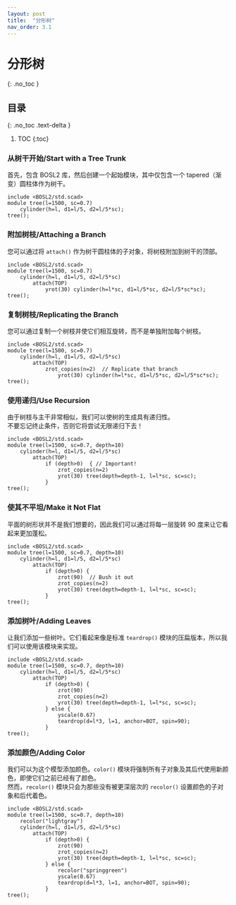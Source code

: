 ```yaml
---
layout: post
title:  "分形树"
nav_order: 3.1
---
```

# 分形树


{: .no_toc }

## 目录
{: .no_toc .text-delta }

1. TOC
{:toc}

### 从树干开始/Start with a Tree Trunk

首先，包含 BOSL2 库，然后创建一个起始模块，其中仅包含一个 tapered（渐变）圆柱体作为树干。

```openscad
include <BOSL2/std.scad>
module tree(l=1500, sc=0.7)
    cylinder(h=l, d1=l/5, d2=l/5*sc);
tree();
```

### 附加树枝/Attaching a Branch

您可以通过将 `attach()` 作为树干圆柱体的子对象，将树枝附加到树干的顶部。

```openscad
include <BOSL2/std.scad>
module tree(l=1500, sc=0.7)
    cylinder(h=l, d1=l/5, d2=l/5*sc)
        attach(TOP)
            yrot(30) cylinder(h=l*sc, d1=l/5*sc, d2=l/5*sc*sc);
tree();
```

### 复制树枝/Replicating the Branch

您可以通过复制一个树枝并使它们相互旋转，而不是单独附加每个树枝。

```openscad
include <BOSL2/std.scad>
module tree(l=1500, sc=0.7)
    cylinder(h=l, d1=l/5, d2=l/5*sc)
        attach(TOP)
            zrot_copies(n=2)  // Replicate that branch
                yrot(30) cylinder(h=l*sc, d1=l/5*sc, d2=l/5*sc*sc);
tree();
```

### 使用递归/Use Recursion

由于树枝与主干非常相似，我们可以使树的生成具有递归性。  
不要忘记终止条件，否则它将尝试无限递归下去！

```openscad
include <BOSL2/std.scad>
module tree(l=1500, sc=0.7, depth=10)
    cylinder(h=l, d1=l/5, d2=l/5*sc)
        attach(TOP)
            if (depth>0)  { // Important!
                zrot_copies(n=2)
                yrot(30) tree(depth=depth-1, l=l*sc, sc=sc);
            }
tree();
```

### 使其不平坦/Make it Not Flat

平面的树形状并不是我们想要的，因此我们可以通过将每一层旋转 90 度来让它看起来更加蓬松。

```openscad
include <BOSL2/std.scad>
module tree(l=1500, sc=0.7, depth=10)
    cylinder(h=l, d1=l/5, d2=l/5*sc)
        attach(TOP)
            if (depth>0) {
                zrot(90)  // Bush it out
                zrot_copies(n=2)
                yrot(30) tree(depth=depth-1, l=l*sc, sc=sc);
            }
tree();
```

### 添加树叶/Adding Leaves

让我们添加一些树叶。它们看起来像是标准 `teardrop()` 模块的压扁版本，所以我们可以使用该模块来实现。

```openscad
include <BOSL2/std.scad>
module tree(l=1500, sc=0.7, depth=10)
    cylinder(h=l, d1=l/5, d2=l/5*sc)
        attach(TOP)
            if (depth>0) {
                zrot(90)
                zrot_copies(n=2)
                yrot(30) tree(depth=depth-1, l=l*sc, sc=sc);
            } else {
                yscale(0.67)
                teardrop(d=l*3, l=1, anchor=BOT, spin=90);
            }
tree();
```

### 添加颜色/Adding Color

我们可以为这个模型添加颜色。`color()` 模块将强制所有子对象及其后代使用新颜色，即使它们之前已经有了颜色。  
然而，`recolor()` 模块只会为那些没有被更深层次的 `recolor()` 设置颜色的子对象和后代着色。

```openscad
include <BOSL2/std.scad>
module tree(l=1500, sc=0.7, depth=10)
    recolor("lightgray")
    cylinder(h=l, d1=l/5, d2=l/5*sc)
        attach(TOP)
            if (depth>0) {
                zrot(90)
                zrot_copies(n=2)
                yrot(30) tree(depth=depth-1, l=l*sc, sc=sc);
            } else {
                recolor("springgreen")
                yscale(0.67)
                teardrop(d=l*3, l=1, anchor=BOT, spin=90);
            }
tree();
```